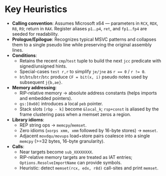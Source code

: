 # Key Heuristics

- **Calling convention**: Assumes Microsoft x64 — parameters in `RCX`, `RDX`, `R8`, `R9`; return in `RAX`. Register aliases `p1`…`p4`, `ret`, and `fp1`…`fp4` are seeded for readability.
- **Prologue/Epilogue**: Recognizes typical MSVC patterns and collapses them to a single pseudo line while preserving the original assembly lines.
- **Conditions**:
  - Retains the recent `cmp`/`test` tuple to build the next `jcc` predicate with signed/unsigned hints.
  - Special-cases `test r,r` to simplify `je/jne` as `r == 0` / `r != 0`.
  - `bt`/`bts`/`btr`/`btc` produce `CF = bit(x, i)` pseudo notes used by subsequent `j{b,ae}`.
- **Memory addressing**:
  - RIP-relative memory → absolute address constants (helps imports and embedded pointers).
  - `gs:[0x60]` introduces a local `peb` pointer.
  - Stack slots `[rbp - k]` become `&local_k`; `rsp+const` is aliased by the frame clustering pass when a memset zeros a region.
- **Library idioms**:
  - REP string ops → `memcpy`/`memset`.
  - Zero idioms (`xorps xmm, xmm` followed by 16-byte stores) → `memset`.
  - Adjacent `movdqu/movups` load+store pairs coalesce into a single `memcpy` (>=32 bytes, 16-byte granularity).
- **Calls**:
  - Near targets become `sub_XXXXXXXX`.
  - RIP-relative memory targets are treated as IAT entries; `Options.ResolveImportName` can provide symbols.
  - Heuristic: detect `memset(rcx, edx, r8d)` call-sites and print `memset`.
